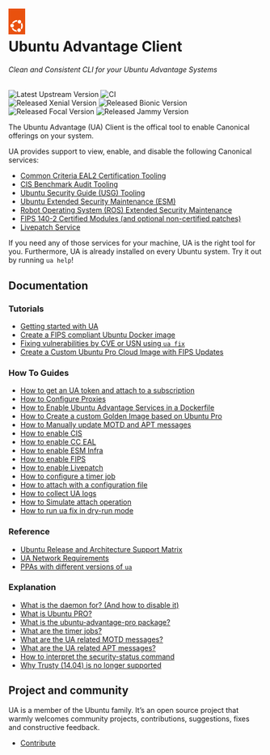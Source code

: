 <h1>
  <a href="https://ubuntu.com/advantage" target="_blank">
    <img src="./.assets/circle_of_friends.png" width="33"/>
  </a>
  <br>
  Ubuntu Advantage Client
</h1>

###### Clean and Consistent CLI for your Ubuntu Advantage Systems
![Latest Upstream Version](https://img.shields.io/github/v/tag/canonical/ubuntu-advantage-client.svg?label=Latest%20Upstream%20Version&logo=github&logoColor=white&color=33ce57)
![CI](https://github.com/canonical/ubuntu-advantage-client/actions/workflows/ci-base.yaml/badge.svg?branch=main)
<br/>
![Released Xenial Version](https://img.shields.io/ubuntu/v/ubuntu-advantage-tools/xenial?label=Xenial&logo=ubuntu&logoColor=white)
![Released Bionic Version](https://img.shields.io/ubuntu/v/ubuntu-advantage-tools/bionic?label=Bionic&logo=ubuntu&logoColor=white)
![Released Focal Version](https://img.shields.io/ubuntu/v/ubuntu-advantage-tools/focal?label=Focal&logo=ubuntu&logoColor=white)
![Released Jammy Version](https://img.shields.io/ubuntu/v/ubuntu-advantage-tools/jammy?label=Jammy&logo=ubuntu&logoColor=white)

The Ubuntu Advantage (UA) Client is the offical tool to enable Canonical offerings on your
system.

UA provides support to view, enable, and disable the following Canonical services:

- [Common Criteria EAL2 Certification Tooling](https://ubuntu.com/security/cc)
- [CIS Benchmark Audit Tooling](https://ubuntu.com/security/cis)
- [Ubuntu Security Guide (USG) Tooling](https://ubuntu.com/security/certifications/docs/usg)
- [Ubuntu Extended Security Maintenance (ESM)](https://ubuntu.com/security/esm)
- [Robot Operating System (ROS) Extended Security Maintenance](https://ubuntu.com/robotics/ros-esm)
- [FIPS 140-2 Certified Modules (and optional non-certified patches)](https://ubuntu.com/security/fips)
- [Livepatch Service](https://ubuntu.com/security/livepatch)


If you need any of those services for your machine, UA is the right tool for you.
Furthermore, UA is already installed on every Ubuntu system. Try it out by running `ua help`!

## Documentation

### Tutorials

* [Getting started with UA](./docs/source/tutorials/basic_ua_commands.md)
* [Create a FIPS compliant Ubuntu Docker image](./docs/source/tutorials/create_a_fips_docker_image.md)
* [Fixing vulnerabilities by CVE or USN using `ua fix`](./docs/source/tutorials/ua_fix_scenarios.md)
* [Create a Custom Ubuntu Pro Cloud Image with FIPS Updates](./docs/source/tutorials/create_a_fips_updates_pro_cloud_image.md)

### How To Guides

* [How to get an UA token and attach to a subscription](./docs/source/howtoguides/get_token_and_attach.md)
* [How to Configure Proxies](./docs/howtoguides/source/configure_proxies.md)
* [How to Enable Ubuntu Advantage Services in a Dockerfile](./docs/source/howtoguides/enable_ua_in_dockerfile.md)
* [How to Create a custom Golden Image based on Ubuntu Pro](./docs/source/howtoguides/create_pro_golden_image.md)
* [How to Manually update MOTD and APT messages](./docs/source/howtoguides/update_motd_messages.md)
* [How to enable CIS](./docs/source/howtoguides/enable_cis.md)
* [How to enable CC EAL](./docs/source/howtoguides/enable_cc.md)
* [How to enable ESM Infra](./docs/source/howtoguides/enable_esm_infra.md)
* [How to enable FIPS](./docs/source/howtoguides/enable_fips.md)
* [How to enable Livepatch](./docs/source/howtoguides/enable_livepatch.md)
* [How to configure a timer job](./docs/source/howtoguides/configuring_timer_jobs.md)
* [How to attach with a configuration file](./docs/source/howtoguides/how_to_attach_with_config_file.md)
* [How to collect UA logs](./docs/source/howtoguides/how_to_collect_ua_logs.md)
* [How to Simulate attach operation](./docs/source/howtoguides/how_to_simulate_attach.md)
* [How to run ua fix in dry-run mode](./docs/source/howtoguides/how_to_run_ua_fix_in_dry_run_mode.md)

### Reference

* [Ubuntu Release and Architecture Support Matrix](./docs/source/references/support_matrix.md)
* [UA Network Requirements](./docs/source/references/network_requirements.md)
* [PPAs with different versions of `ua`](./docs/source/references/ppas.md)

### Explanation

* [What is the daemon for? (And how to disable it)](./docs/source/explanations/what_is_the_daemon.md)
* [What is Ubuntu PRO?](./docs/source/explanations/what_is_ubuntu_pro.md)
* [What is the ubuntu-advantage-pro package?](./docs/source/explanations/what_is_the_ubuntu_advantage_pro_package.md)
* [What are the timer jobs?](./docs/source/explanations/what_are_the_timer_jobs.md)
* [What are the UA related MOTD messages?](./docs/source/explanations/motd_messages.md)
* [What are the UA related APT messages?](./docs/source/explanations/apt_messages.md)
* [How to interpret the security-status command](./docs/source/explanations/how_to_interpret_the_security_status_command.md)
* [Why Trusty (14.04) is no longer supported](./docs/source/explanations/why_trusty_is_no_longer_supported.md)

## Project and community

UA is a member of the Ubuntu family. It’s an open source project that warmly welcomes
community projects, contributions, suggestions, fixes and constructive feedback.

* [Contribute](CONTRIBUTING.md)
